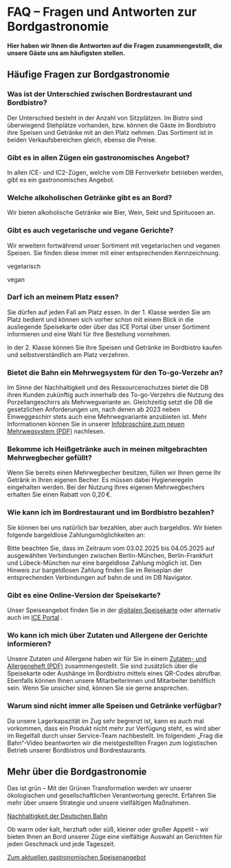 FAQ – Fragen und Antworten zur Bordgastronomie
==========

 **Hier haben wir Ihnen die Antworten auf die Fragen zusammengestellt, die unsere Gäste uns am häufigsten stellen.**

Häufige Fragen zur Bordgastronomie
----------

### Was ist der Unterschied zwischen Bordrestaurant und Bordbistro? ###

 Der Unterschied besteht in der Anzahl von Sitzplätzen. Im Bistro sind überwiegend Stehplätze vorhanden, bzw. können die Gäste im Bordbistro ihre Speisen und Getränke mit an den Platz nehmen. Das Sortiment ist in beiden Verkaufsbereichen gleich, ebenso die Preise.

### Gibt es in allen Zügen ein gastronomisches Angebot? ###

 In allen ICE- und IC2-Zügen, welche vom DB Fernverkehr betrieben werden, gibt es ein gastronomisches Angebot.

### Welche alkoholischen Getränke gibt es an Bord? ###

 Wir bieten alkoholische Getränke wie Bier, Wein, Sekt und Spirituosen an.

### Gibt es auch vegetarische und vegane Gerichte? ###

 Wir erweitern fortwährend unser Sortiment mit vegetarischen und veganen Speisen. Sie finden diese immer mit einer entsprechenden Kennzeichnung.

vegetarisch

vegan

### Darf ich an meinem Platz essen? ###

 Sie dürfen auf jeden Fall am Platz essen. In der 1. Klasse werden Sie am Platz bedient und können sich vorher schon mit einem Blick in die ausliegende Speisekarte oder über das ICE Portal über unser Sortiment informieren und eine Wahl für Ihre Bestellung vornehmen.

 In der 2. Klasse können Sie Ihre Speisen und Getränke im Bordbistro kaufen und selbstverständlich am Platz verzehren.

### Bietet die Bahn ein Mehrwegsystem für den To-go-Verzehr an? ###

 Im Sinne der Nachhaltigkeit und des Ressourcenschutzes bietet die DB ihren Kunden zukünftig auch innerhalb des To-go-Verzehrs die Nutzung des Porzellangeschirrs als Mehrwegvariante an. Gleichzeitig setzt die DB die gesetzlichen Anforderungen um, nach denen ab 2023 neben Einweggeschirr stets auch eine Mehrwegvariante anzubieten ist. Mehr Informationen können Sie in unserer [Infobroschüre zum neuen Mehrwegsystem (PDF)](/dbgastro/downloads/DB-Mehrweg-Fragen-und-Antworten-fuer-Gaeste.pdf) nachlesen.

### Bekomme ich Heißgetränke auch in meinen mitgebrachten Mehrwegbecher gefüllt? ###

 Wenn Sie bereits einen Mehrwegbecher besitzen, füllen wir Ihnen gerne Ihr Getränk in Ihren eigenen Becher. Es müssen dabei Hygieneregeln eingehalten werden. Bei der Nutzung Ihres eigenen Mehrwegbechers erhalten Sie einen Rabatt von 0,20 €.

### Wie kann ich im Bordrestaurant und im Bordbistro bezahlen? ###

 Sie können bei uns natürlich bar bezahlen, aber auch bargeldlos. Wir bieten folgende bargeldlose Zahlungsmöglichkeiten an:

 Bitte beachten Sie, dass im Zeitraum vom 03.02.2025 bis 04.05.2025 auf ausgewählten Verbindungen zwischen Berlin-München, Berlin-Frankfurt und Lübeck-München nur eine bargeldlose Zahlung möglich ist. Den Hinweis zur bargeldlosen Zahlung finden Sie im Reiseplan der entsprechenden Verbindungen auf bahn.de und im DB Navigator.

### Gibt es eine Online-Version der Speisekarte? ###

 Unser Speiseangebot finden Sie in der [digitalen Speisekarte](/digitalespeisekarte) oder alternativ auch im [ICE Portal](https://www.bahn.de/p/view/service/zug/internet/ice-portal.shtml) .

### Wo kann ich mich über Zutaten und Allergene der Gerichte informieren? ###

 Unsere Zutaten und Allergene haben wir für Sie in einem [Zutaten- und Allergeneheft (PDF)](/dbgastro/downloads/DB_Zutatenheft_aktuell.pdf) zusammengestellt.
 Sie sind zusätzlich über die Speisekarte oder Aushänge im Bordbistro mittels eines QR-Codes abrufbar.
 Ebenfalls können Ihnen unsere Mitarbeiterinnen und Mitarbeiter behilflich sein. Wenn Sie unsicher sind, können Sie sie gerne ansprechen.

### Warum sind nicht immer alle Speisen und Getränke verfügbar? ###

 Da unsere Lagerkapazität im Zug sehr begrenzt ist, kann es auch mal vorkommen, dass ein Produkt nicht mehr zur Verfügung steht, es wird aber im Regelfall durch unser Service-Team nachbestellt.
 Im folgendem „Frag die Bahn“-Video beantworten wir die meistgestellten Fragen zum logistischen Betrieb unserer Bordbistros und Bordrestaurants.

Mehr über die Bordgastronomie
----------

 Das ist grün – Mit der Grünen Transformation werden wir unserer ökologischen und gesellschaftlichen Verantwortung gerecht. Erfahren Sie mehr über unsere Strategie und unsere vielfältigen Maßnahmen.

[Nachhaltigkeit der Deutschen Bahn](https://gruen.deutschebahn.com/de)

 Ob warm oder kalt, herzhaft oder süß, kleiner oder großer Appetit – wir bieten Ihnen an Bord unserer Züge eine vielfältige Auswahl an Gerichten für jeden Geschmack und jede Tageszeit.

[Zum aktuellen gastronomischen Speisenangebot](/digitalespeisekarte)

